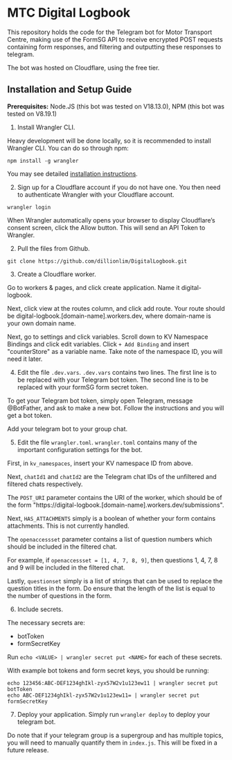 # MTC Digital Logbook

This repository holds the code for the Telegram bot for Motor Transport Centre, making use of the FormSG API to receive encrypted POST requests containing form responses, and filtering and outputting these responses to telegram.

The bot was hosted on Cloudflare, using the free tier.

## Installation and Setup Guide

**Prerequisites:** Node.JS (this bot was tested on V18.13.0), NPM (this bot was tested on V8.19.1)

1. Install Wrangler CLI.

Heavy development will be done locally, so it is recommended to install Wrangler CLI. You can do so through npm:

```npm
npm install -g wrangler
```

You may see detailed [installation instructions](https://developers.cloudflare.com/workers/wrangler/install-and-update/).

2. Sign up for a Cloudflare account if you do not have one. You then need to authenticate Wrangler with your Cloudflare account.

```npm
wrangler login
```

When Wrangler automatically opens your browser to display Cloudflare’s consent screen, click the Allow button. This will send an API Token to Wrangler.

2. Pull the files from Github.
```console
git clone https://github.com/dillionlim/DigitalLogbook.git
```

3. Create a Cloudflare worker.

Go to workers & pages, and click create application. Name it digital-logbook.

Next, click view at the routes column, and click add route. Your route should be digital-logbook.[domain-name].workers.dev, where domain-name is your own domain name.

Next, go to settings and click variables. Scroll down to KV Namespace Bindings and click edit variables. Click `+ Add Binding` and insert "counterStore" as a variable name. Take note of the namespace ID, you will need it later.

4. Edit the file `.dev.vars`.
`.dev.vars` contains two lines.
The first line is to be replaced with your Telegram bot token.
The second line is to be replaced with your formSG form secret token.

To get your Telegram bot token, simply open Telegram, message @BotFather, and ask to make a new bot. Follow the instructions and you will get a bot token.

Add your telegram bot to your group chat.

5. Edit the file `wrangler.toml`.
`wrangler.toml` contains many of the important configuration settings for the bot.

First, in `kv_namespaces`, insert your KV namespace ID from above.

Next, `chatId1` and `chatId2` are the Telegram chat IDs of the unfiltered and filtered chats respectively.

The `POST_URI` parameter contains the URI of the worker, which should be of the form "https://digital-logbook.[domain-name].workers.dev/submissions".

Next, `HAS_ATTACHMENTS` simply is a boolean of whether your form contains attachments. This is not currently handled.

The `openaccessset` parameter contains a list of question numbers which should be included in the filtered chat.

For example, if `openaccessset = [1, 4, 7, 8, 9]`, then questions 1, 4, 7, 8 and 9 will be included in the filtered chat.

Lastly, `questionset` simply is a list of strings that can be used to replace the question titles in the form. Do ensure that the length of the list is equal to the number of questions in the form.

6. Include secrets.

The necessary secrets are:
- botToken
- formSecretKey

Run `echo <VALUE> | wrangler secret put <NAME>` for each of these secrets.

With example bot tokens and form secret keys, you should be running:

```console
echo 123456:ABC-DEF1234ghIkl-zyx57W2v1u123ew11 | wrangler secret put botToken
echo ABC-DEF1234ghIkl-zyx57W2v1u123ew11= | wrangler secret put formSecretKey
```

7. Deploy your application.
Simply run `wrangler deploy` to deploy your telegram bot.

Do note that if your telegram group is a supergroup and has multiple topics, you will need to manually quantify them in `index.js`. This will be fixed in a future release.
